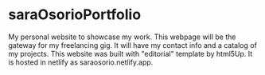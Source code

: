# saraOsorioPortfolio
My personal website to showcase my work.
This webpage will be the gateway for my freelancing gig. It will have my contact info and a catalog of my projects.
This website was built with "editorial" template by html5Up.
It is hosted in netlify as saraosorio.netlify.app.
